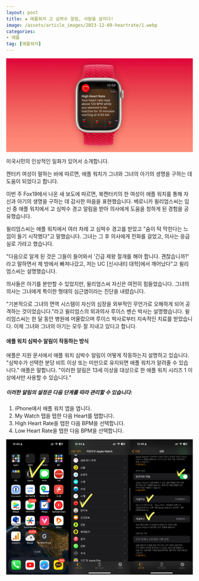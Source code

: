 ```yaml
---
layout: post  
title: ✚ 애플워치 고 심박수 알림, 사람을 살리다!
image: /assets/article_images/2023-12-09-heartrate/1.webp
categories:
- 애플
tag: [애플워치]
---
```


<div class="markdown-image">
<img src="/assets/article_images/2023-12-09-heartrate/1.webp" alt="" align="middle"/> </div>


<p class="drop-korean">
미국시민의 인상적인 일화가 있어서 소개합니다.
</p>

켄터키 여성이 말하는 바에 따르면, 애플 워치가 그녀와 그녀의 아기의 생명을 구하는 데 도움이 되었다고 합니다.

이번 주 Fox19에서 나온 새 보도에 따르면, 북켄터키의 한 여성이 애플 워치를 통해 자신과 아기의 생명을 구하는 데 감사한 마음을 표현했습니다. 베로니카 윌리엄스씨는 임신 중 애플 워치에서 고 심박수 경고 알림을 받아 의사에게 도움을 청하게 된 경험을 공유했습니다.

윌리엄스씨는 애플 워치에서 여러 차례 고 심박수 경고를 받았고 "숨이 턱 막힌다는 느낌이 들기 시작했다"고 말했습니다. 그녀는 그 후 의사에게 전화를 걸었고, 의사는 응급실로 가라고 했습니다.

"다음으로 알게 된 것은 그들이 들어와서 '긴급 제왕 절개를 해야 합니다. 괜찮습니까?' 라고 말하면서 제 방에서 빠져나갔고, 저는 UC [신시내티 대학]에서 깨어났다"고 윌리엄스씨는 설명했습니다.

의사들은 아기를 분만할 수 있었지만, 윌리엄스씨 자신은 여전히 힘들었습니다. 그녀의 의사는 그녀에게 특이한 형태의 심근염이라는 진단을 내렸습니다.

"기본적으로 그녀의 면역 시스템이 자신의 심장을 외부적인 무언가로 오해하게 되어 공격하는 것이었습니다."라고 윌리엄스의 외과의사 루이스 벤슨 박사는 설명했습니다. 윌리엄스씨는 한 달 동안 병원에 머물렀으며 루이스 박사로부터 지속적인 치료를 받았습니다. 이제 그녀와 그녀의 아기는 모두 잘 지내고 있다고 합니다.

#### 애플 워치 심박수 알림이 작동하는 방식

애플은 지원 문서에서 애플 워치 심박수 알림이 어떻게 작동하는지 설명하고 있습니다. "심박수가 선택한 분당 비트 이상 또는 미만으로 유지되면 애플 워치가 알려줄 수 있습니다." 애플은 말합니다. "이러한 알림은 13세 이상을 대상으로 한 애플 워치 시리즈 1 이상에서만 사용할 수 있습니다."

##### 이러한 알림의 설정은 다음 단계를 따라 관리할 수 있습니다:

1. iPhone에서 애플 워치 앱을 엽니다.
2. My Watch 탭을 탭한 다음 Heart를 탭합니다.
3. High Heart Rate을 탭한 다음 BPM을 선택합니다.
4. Low Heart Rate을 탭한 다음 BPM을 선택합니다.

<div class="markdown-image">
<img src="/assets/article_images/2023-12-09-heartrate/2.jpg" alt="" align="middle"/> </div>